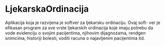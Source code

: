 # LjekarskaOrdinacija

Aplikacija koja je razvijena je softver za ljekarsku ordinaciju.
Ovaj soft- ver je efikasan program za sve vrste ljekarskih ordinacija koje imaju potrebu da vode evidenciju o svojim pacijentima, njihovim dijagnozama, rendgen snimcima, historiji bolesti, voditi racuna o najavljenim pacijentima itd.

